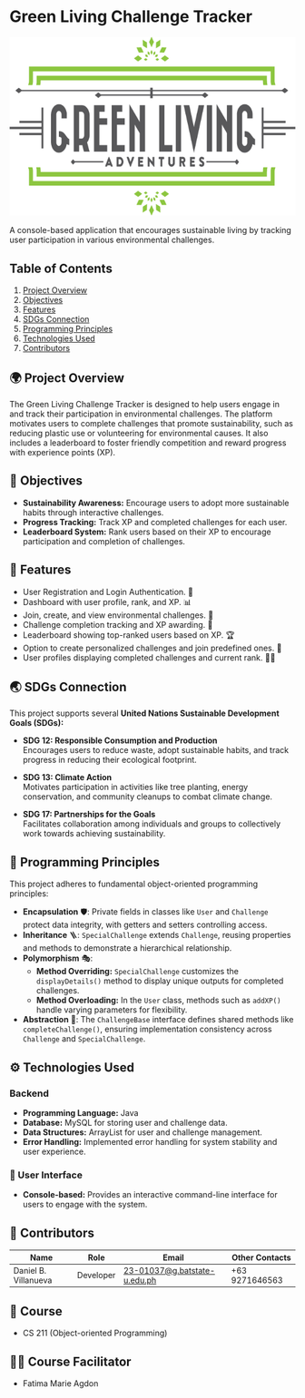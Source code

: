 # Green Living Challenge Tracker

<img src="https://raw.githubusercontent.com/danielbvillanueva/Green-Living-Challenge-Tracker/main/green2-single-cropped-01.png" alt="Green Living Challenge Tracker" style="width: 600px; background-color: transparent;">

A console-based application that encourages sustainable living by tracking user participation in various environmental challenges.

## Table of Contents
1. [Project Overview](#-project-overview)  
2. [Objectives](#-objectives)  
3. [Features](#-features)  
4. [SDGs Connection](#-sdgs-connection)  
5. [Programming Principles](#-programming-principles)  
6. [Technologies Used](#backend)  
7. [Contributors](#-contributors)  

## 🌍 Project Overview
The Green Living Challenge Tracker is designed to help users engage in and track their participation in environmental challenges. The platform motivates users to complete challenges that promote sustainability, such as reducing plastic use or volunteering for environmental causes. It also includes a leaderboard to foster friendly competition and reward progress with experience points (XP).

## 🎯 Objectives
- **Sustainability Awareness:** Encourage users to adopt more sustainable habits through interactive challenges.  
- **Progress Tracking:** Track XP and completed challenges for each user.  
- **Leaderboard System:** Rank users based on their XP to encourage participation and completion of challenges.  

## 🚀 Features
- User Registration and Login Authentication. 🔐  
- Dashboard with user profile, rank, and XP. 📊  
- Join, create, and view environmental challenges. 🌱  
- Challenge completion tracking and XP awarding. 🎉  
- Leaderboard showing top-ranked users based on XP. 🏆  
- Option to create personalized challenges and join predefined ones. 🔧  
- User profiles displaying completed challenges and current rank. 🧑‍💻  

## 🌏 SDGs Connection
This project supports several **United Nations Sustainable Development Goals (SDGs):**

- **SDG 12: Responsible Consumption and Production**  
  Encourages users to reduce waste, adopt sustainable habits, and track progress in reducing their ecological footprint.  

- **SDG 13: Climate Action**  
  Motivates participation in activities like tree planting, energy conservation, and community cleanups to combat climate change.  

- **SDG 17: Partnerships for the Goals**  
  Facilitates collaboration among individuals and groups to collectively work towards achieving sustainability.  

## 🧩 Programming Principles
This project adheres to fundamental object-oriented programming principles:

- **Encapsulation** 🛡️: Private fields in classes like `User` and `Challenge` protect data integrity, with getters and setters controlling access.  
- **Inheritance** 🪜: `SpecialChallenge` extends `Challenge`, reusing properties and methods to demonstrate a hierarchical relationship.  
- **Polymorphism** 🎭:  
  - **Method Overriding:** `SpecialChallenge` customizes the `displayDetails()` method to display unique outputs for completed challenges.  
  - **Method Overloading:** In the `User` class, methods such as `addXP()` handle varying parameters for flexibility.  
- **Abstraction** 🎨: The `ChallengeBase` interface defines shared methods like `completeChallenge()`, ensuring implementation consistency across `Challenge` and `SpecialChallenge`.  

## ⚙️ Technologies Used
### Backend
- **Programming Language:** Java  
- **Database:** MySQL for storing user and challenge data.  
- **Data Structures:** ArrayList for user and challenge management.  
- **Error Handling:** Implemented error handling for system stability and user experience.  

### 👥 User Interface
- **Console-based:** Provides an interactive command-line interface for users to engage with the system.  

## 👷‍ Contributors
| Name                    | Role       | Email                          | Other Contacts        |  
|-------------------------|------------|--------------------------------|-----------------------|  
| Daniel B. Villanueva    | Developer  | 23-01037@g.batstate-u.edu.ph   | +63 9271646563        |  

## 📘 Course  
- CS 211 (Object-oriented Programming)  

## 🧑‍🏫 Course Facilitator  
- Fatima Marie Agdon
